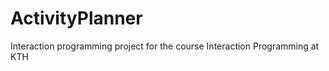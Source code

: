 ActivityPlanner
===============

Interaction programming project for the course Interaction Programming at KTH